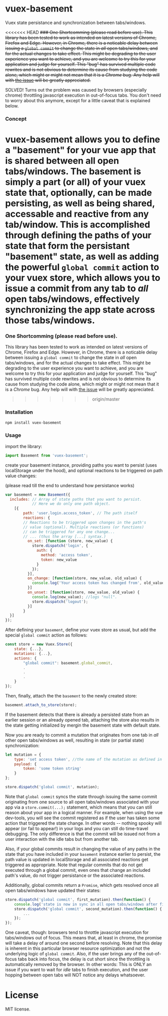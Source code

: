# vuex-basement
Vuex state persistance and synchronization between tabs/windows.

<<<<<<< HEAD
~~### One Shortcomming (please read before use).
This library has been tested to work as intended on latest versions of Chrome, Firefox and Edge. However, in Chrome, there is a noticable delay between issuing a `global commit` to change the state in *all* open tabs/windows, and for the actual changes to take effect. This might be degrading to the user experience you want to achieve, and you are welcome to try this for your application and judge for yourself. This "bug" has survived multiple code rewrites and is not obvious to determine its cause from studying the code alone, which might or might not mean that it is a *Chrome* bug. Any help will with [the issue](https://github.com/RashadSaleh/vuex-basement/issues/1) will be greatly appreciated.~~

SOLVED! Turns out the problem was caused by browsers (especially chrome) throttling javascript execution in out-of-focus tabs. You don't need to worry about this anymore, except for a little caveat that is explained below.

### Concept

vuex-basement allows you to define a "basement" for your vue app that is shared between all open tabs/windows. The basement is simply a part (or all) of your vuex state that, optionally, can be made persisting, as well as being shared, accessable and reactive from any tab/window. This is accomplished through defining the paths of your state that form the persistant "basement" state, as well as adding the powerful `global commit` action to your vuex store, which allows you to issue a commit from any tab to *all* open tabs/windows, effectively synchronizing the app state across those tabs/windows.
=======
### One Shortcomming (please read before use).
This library has been tested to work as intended on latest versions of Chrome, Firefox and Edge. However, in Chrome, there is a noticable delay between issuing a `global commit` to change the state in *all* open tabs/windows, and for the actual changes to take effect. This might be degrading to the user experience you want to achieve, and you are welcome to try this for your application and judge for yourself. This "bug" has survived multiple code rewrites and is not obvious to determine its cause from studying the code alone, which might or might not mean that it is a *Chrome* bug. Any help will with [the issue](https://github.com/RashadSaleh/vuex-basement/issues/1) will be greatly appreciated.
>>>>>>> origin/master

### Installation

``` bash
npm install vuex-basement
```


### Usage

import the library:
```js
import Basement from 'vuex-basement';
```
create your basement instance, providing paths you want to persist (uses localStorage under the hood), and optional reactions to be triggered on path value changes:

(please read till the end to understand how persistance works)
```js
var basement = new Basement({
  includes: // Array of state paths that you want to persist.
            // Here we do only one path object.
    [{
        path: 'user.login.access_token', // The path itself
        reactions: { 
        // Reactions to be triggered upon changes in the path's
        // value (optional). Multiple reactions (or functions)
        // can be triggered for any one change...
        // ... (thus the array [...] syntax.)
          on_set: [function (store, new_value) {
            store.dispatch('login', {
              auth: {
                method: 'access token',
                token: new_value
              }
            });
          }],
          on_change: [function(store, new_value, old_value) {
            console.log('Your access token has changed from', old_value, 'to', new_value);
          }]
          on_unset: [function(store, new_value, old_value) {
            console.log(new_value); //logs "null".
            store.dispatch('logout');
          }]
        }
  }]
});
```

After defining your `basement`, define your vuex store as usual, but add the special `global commit` action as follows: 
```js
const store = new Vuex.Store({
    state: {...},
    mutations: {...},
    actions: {
        "global commit": basement.global_commit,
        .
        .
        .
    }
});
```

Then, finally, attach the the `basement` to the newly created store:

```js
basement.attach_to_store(store);
```

If the basement detects that there is already a persisted state from an earlier session or an already opened tab, attaching the store also results in the state getting initialized by mergin the basement state with default state.

Now you are ready to commit a mutation that originates from one tab in *all* other open tabs/windows as well, resulting in state (or partial state) synchronization:

```js
let mutation = {
    type: 'set access token', //the name of the mutation as defined in your store.
    payload: {
        token: 'some token string'
    }
};

store.dispatch('global commit', mutation);
```

Note that `global commit` syncs the state through issuing the same commit originating from one source to all open tabs/windows associated with your app via a `store.commit(...);` statement, which means that you can still reason about your app in a logical manner. For example, when using the vue dev-tools, you will see the commit registered as if the user has taken some action that triggered the state change. In other words -- nothing spooky will appear (or fail to appear!) in your logs and you can still do time-travel debugging. The only difference is that the commit will be issued not from a user interaction with the idle tabs but from another tab.

Also, if your global commits result in changing the value of any paths in the state that you have included in your `basement` instance earlier to persist, the path value is updated in localStorage and all associated reactions get triggered as appropriate. Note that regular commits that do not get executed through a global commit, even ones that change an included path's value, do not trigger persistance or the associated reactions.

Additionally, global commits return a `Promise`, which gets resolved once all open tabs/windows have updated their states:

```js
store.dispatch('global commit', first_mutation).then(function() {
    console.log('state is now in sync in all open tabs/windows after first_mutation.');
    store.dispatch('global commit', second_mutation).then(function() {
        ...
    });
});
```

One caveat, though: browsers tend to throttle javascript execution for tabs/windows out of focus. This means that, at least in chrome, the promise will take a delay of around one second before resolving. Note that this delay is inherent in this particular browser resource optimization and not the underlying logic of `global commit`. Also, if the user brings any of the out-of-focus tabs back into focus, the delay is cut short since the throttling is automatically removed by the browser. In other words: This is ONLY an issue if you want to wait for *idle* tabs to finish execution, and the user hopping between open tabs will NOT notice any delays whatsoever.


# License
MIT license.
